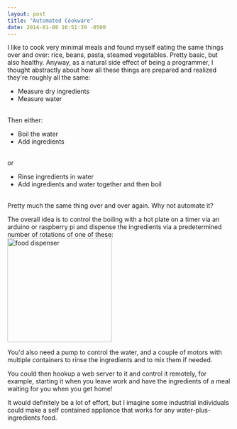 ```yaml
---
layout: post
title: "Automated Cookware"
date: 2014-01-08 16:51:39 -0500
---
```

I like to cook very minimal meals and found myself eating the same things over and over: rice, beans, pasta, steamed vegetables. Pretty basic, but also healthy. Anyway, as a natural side effect of being a programmer, I thought abstractly about how all these things are prepared and realized they're roughly all the same:

* Measure dry ingredients
* Measure water

<br>
Then either:

* Boil the water
* Add ingredients

<br>
or

* Rinse ingredients in water
* Add ingredients and water together and then boil

<br>
Pretty much the same thing over and over again. Why not automate it?

The overall idea is to control the boiling with a hot plate on a timer via an arduino or raspberry pi
and dispense the ingredients via a predetermined number of rotations of one of these:
<br>
<img src="http://www.yankodesign.com/images/design_news/2009/10/27/smartspace.jpg" height="234" width="235" alt="food dispenser">

You'd also need a pump to control the water, and a couple of motors with multiple containers to rinse the ingredients and to mix them if needed.

You could then hookup a web server to it and control it remotely, for example, starting it when you leave work
 and have the ingredients of a meal waiting for you when you get home!

It would definitely be a lot of effort, but I imagine some industrial individuals could make a self contained
appliance that works for any water-plus-ingredients food.
